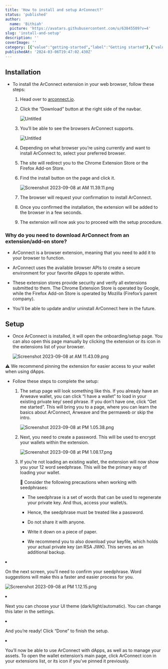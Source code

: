 ```yaml
---
title: 'How to install and setup ArConnect?'
status: 'published'
author:
  name: 'Bithiah'
  picture: 'https://avatars.githubusercontent.com/u/63845509?v=4'
slug: 'install-and-setup'
description: ''
coverImage: ''
category: [{"value":"getting-started","label":"Getting started"},{"value":"pinned","label":"Pinned"}]
publishedAt: '2024-03-06T19:47:02.430Z'
---
```


## Installation

- To install the ArConnect extension in your web browser, follow these steps:

    1. Head over to [arconnect.io](https://arconnect.io?utm_source=ArConnect+Knowledgebase+Docs&utm_medium=Doc+Page&utm_campaign=ArConnect+Knowledge+Base&utm_id=ArConnect+Knowledgebase).

    2. Click the “Download” button at the right side of the navbar.

        ![Untitled](https://prod-files-secure.s3.us-west-2.amazonaws.com/214b193d-892f-4984-8407-7fdc084a4309/2ff64276-a0be-4404-ab9b-94732d64e50c/Untitled.png)

    3. You’ll be able to see the browsers ArConnect supports.

        ![Untitled](https://prod-files-secure.s3.us-west-2.amazonaws.com/214b193d-892f-4984-8407-7fdc084a4309/eba94b67-2956-4e3f-8735-86f62fee4fe0/Untitled.png)

    4. Depending on what browser you’re using currently and want to install ArConnect to, select your preferred browser.

    5. The site will redirect you to the Chrome Extension Store or the Firefox Add-on Store.

    6. Find the install button on the page and click it.

        ![Screenshot 2023-09-08 at AM 11.39.11.png](https://prod-files-secure.s3.us-west-2.amazonaws.com/214b193d-892f-4984-8407-7fdc084a4309/723e2209-711e-4c16-8a62-17415a486ad3/Screenshot_2023-09-08_at_AM_11.39.11.png)

    7. The browser will request your confirmation to install ArConnect.

    8. Once you confirmed the installation, the extension will be added to the browser in a few seconds.

    9. The extension will now ask you to proceed with the setup procedure.

    <!-- -->

### Why do you need to download ArConnect from an extension/add-on store?

- ArConnect is a browser extension, meaning that you need to add it to your browser to function.

- ArConnect uses the available browser APIs to create a secure environment for your favorite dApps to operate within.

- These extension stores provide security and verify all extensions submitted to them. The Chrome Extension Store is operated by Google, while the Firefox Add-on Store is operated by Mozilla (Firefox’s parent company).

- You’ll be able to update and/or uninstall ArConnect here in the future.

## Setup

- Once ArConnect is installed, it will open the onboarding/setup page. You can also open this page manually by clicking the extension or its icon in the extensions list of your browser.

    ![Screenshot 2023-09-08 at AM 11.43.09.png](https://prod-files-secure.s3.us-west-2.amazonaws.com/214b193d-892f-4984-8407-7fdc084a4309/8fbd550d-7c88-4200-b601-cc03ff4134a6/Screenshot_2023-09-08_at_AM_11.43.09.png)

<aside> ⚠️ We recommend pinning the extension for easier access to your wallet when using dApps.

</aside>

- Follow these steps to complete the setup:

    1. The setup page will look something like this. If you already have an Arweave wallet, you can click “I have a wallet” to load in your existing private key/ seed phrase. If you don’t have one, click “Get me started”. This will bring you to a page, where you can learn the basics about ArConnect, Arweave and the permaweb or skip the intro.

        ![Screenshot 2023-09-08 at PM 1.05.38.png](https://prod-files-secure.s3.us-west-2.amazonaws.com/214b193d-892f-4984-8407-7fdc084a4309/4ea2a429-6ecf-4ea6-ac09-330fe489451e/Screenshot_2023-09-08_at_PM_1.05.38.png)

    2. Next, you need to create a password. This will be used to encrypt your wallets within the extension.

        ![Screenshot 2023-09-08 at PM 1.08.17.png](https://prod-files-secure.s3.us-west-2.amazonaws.com/214b193d-892f-4984-8407-7fdc084a4309/cdc38149-2bbc-486c-a52d-0570a64113f6/Screenshot_2023-09-08_at_PM_1.08.17.png)

    3. If you’re not loading an existing wallet, the extension will now show you your 12 word seedphrase. This will be the primary way of loading your wallet.

        <aside> 🚨 Consider the following precautions when working with seedphrases:

        - The seedphrase is a set of words that can be used to regenerate your private key. And thus, access your wallet/s.

        - Hence, the seedphrase must be treated like a password.

        - Do not share it with anyone.

        - Write it down on a piece of paper.

        - We recommend you to also download your keyfile, which holds your actual private key (an RSA JWK). This serves as an additional backup. </aside>

        <!-- -->

    4. On the next screen, you’ll need to confirm your seedphrase. Word suggestions will make this a faster and easier process for you.

        ![Screenshot 2023-09-08 at PM 1.12.15.png](https://prod-files-secure.s3.us-west-2.amazonaws.com/214b193d-892f-4984-8407-7fdc084a4309/76c99ebe-714e-457b-a97c-dfd9010b31b7/Screenshot_2023-09-08_at_PM_1.12.15.png)

    5. Next you can choose your UI theme (dark/light/automatic). You can change this later in the settings.

    6. And you’re ready! Click “Done” to finish the setup.

    <!-- -->

- You’ll now be able to use ArConnect with dApps, as well as to manage your assets. To open the wallet extension’s main page, click ArConnect icon in your extensions list, or its icon if you’ve pinned it previously.

